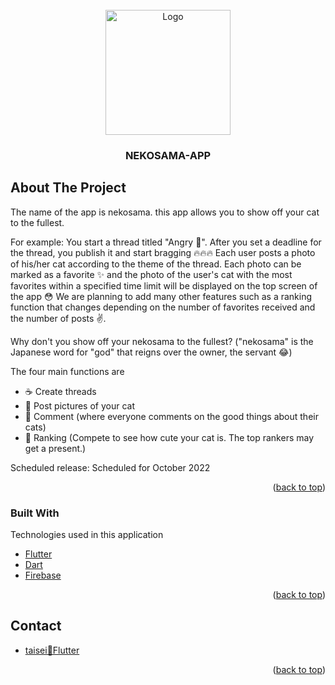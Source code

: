 <div id="top"></div>

<!-- PROJECT LOGO -->
<br />
<div align="center" style="border-radius: 35px;">
  <a href="https://github.com/taiseidev/cat-project">
    <img src="https://pbs.twimg.com/media/FRPm4W_aQAARjJM?format=jpg&name=900x900" alt="Logo" width="200" height="200">
  </a>
  <h3 align="center">NEKOSAMA-APP</h3>
</div>

<!-- ABOUT THE PROJECT -->
## About The Project

The name of the app is nekosama. this app allows you to show off your cat to the fullest.

For example:
You start a thread titled "Angry 😤". After you set a deadline for the thread, you publish it and start bragging 🔥🔥🔥 Each user posts a photo of his/her cat according to the theme of the thread. Each photo can be marked as a favorite ✨ and the photo of the user's cat with the most favorites within a specified time limit will be displayed on the top screen of the app 😳 We are planning to add many other features such as a ranking function that changes depending on the number of favorites received and the number of posts ✌️.

Why don't you show off your nekosama to the fullest?
("nekosama" is the Japanese word for "god" that reigns over the owner, the servant 😂)

The four main functions are
- ☕️  Create threads
- 🤳 Post pictures of your cat
- 📝 Comment (where everyone comments on the good things about their cats)
- 👑 Ranking (Compete to see how cute your cat is. The top rankers may get a present.)

Scheduled release:
Scheduled for October 2022

<p align="right">(<a href="#top">back to top</a>)</p>

### Built With

Technologies used in this application

* [Flutter](https://flutter.dev/)
* [Dart](https://dart.dev/)
* [Firebase](https://firebase.google.com/?hl=ja)

<p align="right">(<a href="#top">back to top</a>)</p>

## Contact

- [taisei🚀Flutter](https://mobile.twitter.com/taisei59119317)

<p align="right">(<a href="#top">back to top</a>)</p>
